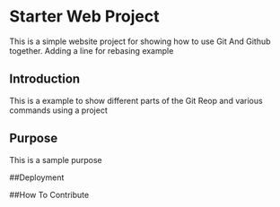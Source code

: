 # Starter Web Project

This is a simple website project for 
showing how to use Git And Github together.
Adding a line for rebasing example

## Introduction

This is a example to show different parts
of the Git Reop and various commands using
a project

## Purpose

This is a sample purpose

##Deployment

##How To Contribute
